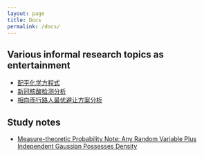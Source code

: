 ```yaml
---
layout: page
title: Docs
permalink: /docs/
---
```


## Various informal research topics as entertainment

- <a href="/assets/spare-time-research/chem-eq-balance.pdf" type="application/pdf">配平化学方程式</a>
- <a href="/assets/spare-time-research/covid19-test-analysis.pdf" type="application/pdf">新冠核酸检测分析</a>
- <a href="/assets/spare-time-research/cross-walker.pdf" type="application/pdf">相向而行路人最优避让方案分析</a>

## Study notes

- <a href="/assets/study-notes/additive-gaussian-noise-density.pdf" type="application/pdf">Measure-theoretic Probability Note: Any Random Variable Plus Independent Gaussian Possesses Density</a>

